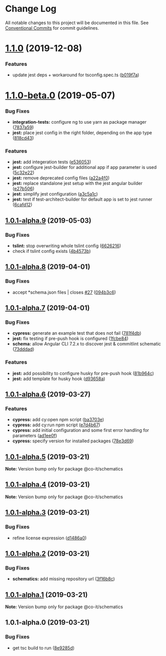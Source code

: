 # Change Log

All notable changes to this project will be documented in this file.
See [Conventional Commits](https://conventionalcommits.org) for commit guidelines.

# [1.1.0](https://github.com/co-it/schematics/compare/v1.1.0-beta.0...v1.1.0) (2019-12-08)


### Features

* update jest deps + workaround for tsconfig.spec.ts ([b019f7a](https://github.com/co-it/schematics/commit/b019f7a))





# [1.1.0-beta.0](https://github.com/co-it/schematics/compare/v1.0.1-alpha.9...v1.1.0-beta.0) (2019-05-07)


### Bug Fixes

* **integration-tests:** configure ng to use yarn as package manager ([7837a59](https://github.com/co-it/schematics/commit/7837a59))
* **jest:** place jest config in the right folder, depending on the app type ([818cd43](https://github.com/co-it/schematics/commit/818cd43))


### Features

* **jest:** add integeration tests ([e536053](https://github.com/co-it/schematics/commit/e536053))
* **jest:** configure jest-builder for additional app if app parameter is used ([5c32e22](https://github.com/co-it/schematics/commit/5c32e22))
* **jest:** remove deprecated config files ([a22a4f0](https://github.com/co-it/schematics/commit/a22a4f0))
* **jest:** replace standalone jest setup with the jest angular builder ([e27b506](https://github.com/co-it/schematics/commit/e27b506))
* **jest:** simplify jest configuration ([a3c5a1c](https://github.com/co-it/schematics/commit/a3c5a1c))
* **jest:** test if test-architect-builder for default app is set to jest runner ([6cafd12](https://github.com/co-it/schematics/commit/6cafd12))





## [1.0.1-alpha.9](https://github.com/co-it/schematics/compare/v1.0.1-alpha.8...v1.0.1-alpha.9) (2019-05-03)


### Bug Fixes

* **tslint:** stop overwriting whole tslint config ([6626216](https://github.com/co-it/schematics/commit/6626216))
* check if tslint config exists ([4b4573b](https://github.com/co-it/schematics/commit/4b4573b))





## [1.0.1-alpha.8](https://github.com/co-it/schematics/compare/v1.0.1-alpha.7...v1.0.1-alpha.8) (2019-04-01)


### Bug Fixes

* accept *schema.json files | closes [#27](https://github.com/co-it/schematics/issues/27) ([094b3c6](https://github.com/co-it/schematics/commit/094b3c6))





## [1.0.1-alpha.7](https://github.com/co-it/schematics/compare/v1.0.1-alpha.6...v1.0.1-alpha.7) (2019-04-01)


### Bug Fixes

* **cypress:** generate an example test that does not fail ([781f4db](https://github.com/co-it/schematics/commit/781f4db))
* **jest:** fix testing if pre-push hook is configured ([1fcbe84](https://github.com/co-it/schematics/commit/1fcbe84))
* **schema:** allow Angular CLI 7.2.x to discover jest & commitlint schematic ([73dddad](https://github.com/co-it/schematics/commit/73dddad))


### Features

* **jest:** add possibility to configure husky for pre-push hook ([81b964c](https://github.com/co-it/schematics/commit/81b964c))
* **jest:** add template for husky hook ([d93658a](https://github.com/co-it/schematics/commit/d93658a))





## [1.0.1-alpha.6](https://github.com/co-it/schematics/compare/v1.0.1-alpha.5...v1.0.1-alpha.6) (2019-03-27)


### Features

* **cypress:** add cy:open npm script ([ba3703e](https://github.com/co-it/schematics/commit/ba3703e))
* **cypress:** add cy:run npm script ([e7d4b67](https://github.com/co-it/schematics/commit/e7d4b67))
* **cypress:** add initial configuration and some first error handling for parameters ([ad1ee0f](https://github.com/co-it/schematics/commit/ad1ee0f))
* **cypress:** specify version for installed packages ([78e3d69](https://github.com/co-it/schematics/commit/78e3d69))





## [1.0.1-alpha.5](https://github.com/co-it/schematics/compare/v1.0.1-alpha.4...v1.0.1-alpha.5) (2019-03-21)

**Note:** Version bump only for package @co-it/schematics





## [1.0.1-alpha.4](https://github.com/co-it/schematics/compare/v1.0.1-alpha.3...v1.0.1-alpha.4) (2019-03-21)

**Note:** Version bump only for package @co-it/schematics





## [1.0.1-alpha.3](https://github.com/co-it/schematics/compare/v1.0.1-alpha.2...v1.0.1-alpha.3) (2019-03-21)


### Bug Fixes

* refine license expression ([d1486a0](https://github.com/co-it/schematics/commit/d1486a0))





## [1.0.1-alpha.2](https://github.com/co-it/schematics/compare/v1.0.1-alpha.1...v1.0.1-alpha.2) (2019-03-21)


### Bug Fixes

* **schematics:** add missing repository url ([3f16b8c](https://github.com/co-it/schematics/commit/3f16b8c))





## [1.0.1-alpha.1](https://github.com/co-IT/schematics/compare/v1.0.1-alpha.0...v1.0.1-alpha.1) (2019-03-21)

**Note:** Version bump only for package @co-it/schematics





## 1.0.1-alpha.0 (2019-03-21)


### Bug Fixes

* get tsc build to run ([8e9285d](https://github.com/co-IT/schematics/commit/8e9285d))
